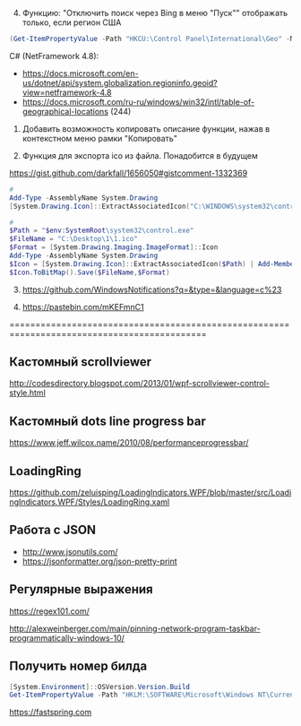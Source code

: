 4. Функцию: "Отключить поиск через Bing в меню "Пуск"" отображать только, если регион США

```powershell
(Get-ItemPropertyValue -Path "HKCU:\Control Panel\International\Geo" -Name Nation) -eq 244
```

C# (NetFramework 4.8):

* <https://docs.microsoft.com/en-us/dotnet/api/system.globalization.regioninfo.geoid?view=netframework-4.8>
* <https://docs.microsoft.com/ru-ru/windows/win32/intl/table-of-geographical-locations> (244)

1. Добавить возможность копировать описание функции, нажав в контекстном меню рамки "Копировать"

2. Функция для экспорта ico из файла. Понадобится в будущем

<https://gist.github.com/darkfall/1656050#gistcomment-1332369>

```powershell
#
Add-Type -AssemblyName System.Drawing
[System.Drawing.Icon]::ExtractAssociatedIcon("C:\WINDOWS\system32\control.exe").ToBitmap().Save("C:\Desktop\1\1.ico")

#
$Path = "$env:SystemRoot\system32\control.exe"
$FileName = "C:\Desktop\1\1.ico"
$Format = [System.Drawing.Imaging.ImageFormat]::Icon
Add-Type -AssemblyName System.Drawing
$Icon = [System.Drawing.Icon]::ExtractAssociatedIcon($Path) | Add-Member -MemberType NoteProperty -Name FullName -Value $Path -PassThru
$Icon.ToBitMap().Save($FileName,$Format)
```
3. <https://github.com/WindowsNotifications?q=&type=&language=c%23>

4. <https://pastebin.com/mKEFmnC1>

============================================================================================

## Кастомный scrollviewer

<http://codesdirectory.blogspot.com/2013/01/wpf-scrollviewer-control-style.html>

## Кастомный dots line progress bar

<https://www.jeff.wilcox.name/2010/08/performanceprogressbar/>

## LoadingRing

<https://github.com/zeluisping/LoadingIndicators.WPF/blob/master/src/LoadingIndicators.WPF/Styles/LoadingRing.xaml>

## Работа с JSON

* <http://www.jsonutils.com/>
* <https://jsonformatter.org/json-pretty-print>

## Регулярные выражения

<https://regex101.com/>

<http://alexweinberger.com/main/pinning-network-program-taskbar-programmatically-windows-10/>

## Получить номер билда

```powershell
[System.Environment]::OSVersion.Version.Build
Get-ItemPropertyValue -Path "HKLM:\SOFTWARE\Microsoft\Windows NT\CurrentVersion" -Name CurrentBuild
```

<https://fastspring.com>
